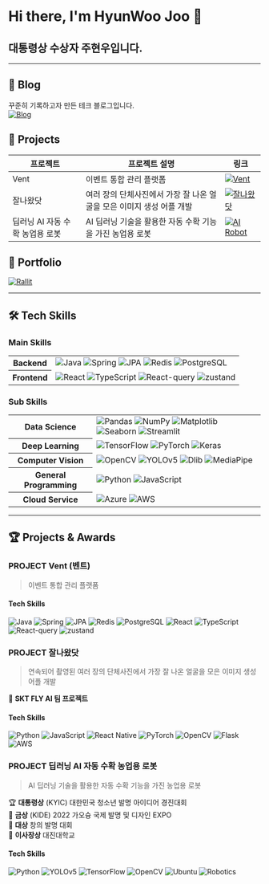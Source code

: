 # Hi there, I'm HyunWoo Joo 👋

## 대통령상 수상자 주현우입니다.

---

## 📝 Blog
꾸준히 기록하고자 만든 테크 블로그입니다.  
[![Blog](https://img.shields.io/badge/Blog-000000?style=flat&logo=notion&logoColor=white)](https://hwjoo.vercel.app/)  

## 📱 Projects 

| 프로젝트 | 프로젝트 설명 | 링크 |
|-------|------------|-----|
| Vent | 이벤트 통합 관리 플랫폼 | [![Vent](https://img.shields.io/badge/Vent-5C3EE8?style=flat&logo=github&logoColor=white)](https://github.com/WOULDU-pres/vent?tab=readme-ov-file) |
| 잘나왔닷 | 여러 장의 단체사진에서 가장 잘 나온 얼굴을 모은 이미지 생성 어플 개발 | [![잘나왔닷](https://img.shields.io/badge/잘나왔닷-EE4C2C?style=flat&logo=github&logoColor=white)](https://github.com/WOULDU-pres/SK_telecom_AI_GroupShot_Project) |
| 딥러닝 AI 자동 수확 농업용 로봇 | AI 딥러닝 기술을 활용한 자동 수확 기능을 가진 농업용 로봇 | [![AI Robot](https://img.shields.io/badge/AI_Robot-6E97F0?style=flat&logo=github&logoColor=white)](https://github.com/WOULDU-pres/robotarm_project) |

## 📄 Portfolio
[![Rallit](https://img.shields.io/badge/Rallit-00A98F?style=flat&logo=notion&logoColor=white)](https://www.rallit.com/hub/resumes/225258/%EC%A3%BC%ED%98%84%EC%9A%B0)

---

## 🛠️ Tech Skills

### Main Skills

<table>
  <tr>
    <th>Backend</th>
    <td>
      <img alt="Java" src="https://img.shields.io/badge/Java-ED8B00?style=flat&logo=openjdk&logoColor=white"/>
      <img alt="Spring" src="https://img.shields.io/badge/Spring-6DB33F?style=flat&logo=spring&logoColor=white"/>
      <img alt="JPA" src="https://img.shields.io/badge/JPA-1E90FF?style=flat&logo=hibernate&logoColor=white"/>
      <img alt="Redis" src="https://img.shields.io/badge/Redis-DC382D?style=flat&logo=redis&logoColor=white"/>
      <img alt="PostgreSQL" src="https://img.shields.io/badge/PostgreSQL-336791?style=flat&logo=postgresql&logoColor=white"/>
    </td>
  </tr>
  <tr>
    <th>Frontend</th>
    <td>
      <img alt="React" src="https://img.shields.io/badge/React-61DAFB?style=flat&logo=react&logoColor=black"/>
      <img alt="TypeScript" src="https://img.shields.io/badge/TypeScript-3178C6?style=flat&logo=typescript&logoColor=white"/>
      <img alt="React-query" src="https://img.shields.io/badge/React_Query-FF4154?style=flat&logo=reactquery&logoColor=white"/>
      <img alt="zustand" src="https://img.shields.io/badge/zustand-333?style=flat&logo=react&logoColor=white"/>
    </td>
  </tr>
</table>

### Sub Skills

<table>
  <tr>
    <th>Data Science</th>
    <td>
      <img alt="Pandas" src="https://img.shields.io/badge/Pandas-150458.svg?&style=flat&logo=Pandas&logoColor=white"/>
      <img alt="NumPy" src="https://img.shields.io/badge/NumPy-013243.svg?&style=flat&logo=NumPy&logoColor=white"/>
      <img alt="Matplotlib" src="https://img.shields.io/badge/Matplotlib-1961AC.svg?&style=flat&logo=Matplotlib&logoColor=white"/>
      <img alt="Seaborn" src="https://img.shields.io/badge/Seaborn-1961AC.svg?&style=flat&logo=Seaborn&logoColor=white"/>
      <img alt="Streamlit" src="https://img.shields.io/badge/Streamlit-FF4B4B.svg?&style=flat&logo=Streamlit&logoColor=white"/>
    </td>
  </tr>
  <tr>
    <th>Deep Learning</th>
    <td>
      <img alt="TensorFlow" src="https://img.shields.io/badge/TensorFlow-FF6F00.svg?&style=flat&logo=TensorFlow&logoColor=white"/>
      <img alt="PyTorch" src="https://img.shields.io/badge/PyTorch-EE4C2C.svg?&style=flat&logo=PyTorch&logoColor=white"/>
      <img alt="Keras" src="https://img.shields.io/badge/Keras-D00000.svg?&style=flat&logo=Keras&logoColor=white"/>
    </td>
  </tr>
  <tr>
    <th>Computer Vision</th>
    <td>
      <img alt="OpenCV" src="https://img.shields.io/badge/OpenCV-5C3EE8.svg?&style=flat&logo=OpenCV&logoColor=white"/>
      <img alt="YOLOv5" src="https://img.shields.io/badge/YOLOv5-000.svg?&style=flat&logo=YOLOv5&logoColor=white"/>
      <img alt="Dlib" src="https://img.shields.io/badge/Dlib-FF6F00.svg?&style=flat&logo=Dlib&logoColor=white"/>
      <img alt="MediaPipe" src="https://img.shields.io/badge/MediaPipe-007BFF.svg?&style=flat&logo=MediaPipe&logoColor=white"/>
    </td>
  </tr>
  <tr>
    <th>General Programming</th>
    <td>
      <img alt="Python" src="https://img.shields.io/badge/Python-3776AB.svg?&style=flat&logo=Python&logoColor=white"/>
      <img alt="JavaScript" src="https://img.shields.io/badge/JavaScript-F7DF1E.svg?&style=flat&logo=JavaScript&logoColor=black"/>
    </td>
  </tr>
  <tr>
    <th>Cloud Service</th>
    <td>
      <img alt="Azure" src="https://img.shields.io/badge/Azure-0089D6.svg?&style=flat&logo=Microsoft-Azure&logoColor=white"/>
      <img alt="AWS" src="https://img.shields.io/badge/AWS-232F3E.svg?&style=flat&logo=Amazon-AWS&logoColor=white"/>
    </td>
  </tr>
</table>

---

## 🏆 Projects & Awards

### PROJECT Vent (벤트)

> 이벤트 통합 관리 플랫폼

#### Tech Skills
<p align="left">
<img alt="Java" src="https://img.shields.io/badge/Java-ED8B00?style=flat&logo=openjdk&logoColor=white"/>
<img alt="Spring" src="https://img.shields.io/badge/Spring-6DB33F?style=flat&logo=spring&logoColor=white"/>
<img alt="JPA" src="https://img.shields.io/badge/JPA-1E90FF?style=flat&logo=hibernate&logoColor=white"/>
<img alt="Redis" src="https://img.shields.io/badge/Redis-DC382D?style=flat&logo=redis&logoColor=white"/>
<img alt="PostgreSQL" src="https://img.shields.io/badge/PostgreSQL-336791?style=flat&logo=postgresql&logoColor=white"/>
<img alt="React" src="https://img.shields.io/badge/React-61DAFB?style=flat&logo=react&logoColor=black"/>
<img alt="TypeScript" src="https://img.shields.io/badge/TypeScript-3178C6?style=flat&logo=typescript&logoColor=white"/>
<img alt="React-query" src="https://img.shields.io/badge/React_Query-FF4154?style=flat&logo=reactquery&logoColor=white"/>
<img alt="zustand" src="https://img.shields.io/badge/zustand-333?style=flat&logo=react&logoColor=white"/>
</p>

### PROJECT 잘나왔닷

> 연속되어 촬영된 여러 장의 단체사진에서 가장 잘 나온 얼굴을 모은 이미지 생성 어플 개발

🌟 **SKT FLY AI 팀 프로젝트**

#### Tech Skills
<p align="left">
<img alt="Python" src="https://img.shields.io/badge/Python-3776AB.svg?&style=flat&logo=Python&logoColor=white"/>
<img alt="JavaScript" src="https://img.shields.io/badge/JavaScript-F7DF1E.svg?&style=flat&logo=JavaScript&logoColor=black"/>
<img alt="React Native" src="https://img.shields.io/badge/React_Native-61DAFB.svg?&style=flat&logo=React&logoColor=black"/>
<img alt="PyTorch" src="https://img.shields.io/badge/PyTorch-EE4C2C.svg?&style=flat&logo=PyTorch&logoColor=white"/>
<img alt="OpenCV" src="https://img.shields.io/badge/OpenCV-5C3EE8.svg?&style=flat&logo=OpenCV&logoColor=white"/>
<img alt="Flask" src="https://img.shields.io/badge/Flask-000000.svg?&style=flat&logo=Flask&logoColor=white"/>
<img alt="AWS" src="https://img.shields.io/badge/AWS-232F3E.svg?&style=flat&logo=Amazon-AWS&logoColor=white"/>
</p>

### PROJECT 딥러닝 AI 자동 수확 농업용 로봇

> AI 딥러닝 기술을 활용한 자동 수확 기능을 가진 농업용 로봇

🏆 **대통령상** (KYIC) 대한민국 청소년 발명 아이디어 경진대회  
🏅 **금상** (KIDE) 2022 가오슝 국제 발명 및 디자인 EXPO  
🏅 **대상** 창의 발명 대회  
🏅 **이사장상** 대진대학교  

#### Tech Skills
<p align="left">
<img alt="Python" src="https://img.shields.io/badge/Python-3776AB.svg?&style=flat&logo=Python&logoColor=white"/>
<img alt="YOLOv5" src="https://img.shields.io/badge/YOLOv5-000.svg?&style=flat&logo=YOLOv5&logoColor=white"/>
<img alt="TensorFlow" src="https://img.shields.io/badge/TensorFlow-FF6F00.svg?&style=flat&logo=TensorFlow&logoColor=white"/>
<img alt="OpenCV" src="https://img.shields.io/badge/OpenCV-5C3EE8.svg?&style=flat&logo=OpenCV&logoColor=white"/>
<img alt="Ubuntu" src="https://img.shields.io/badge/Ubuntu-E95420.svg?&style=flat&logo=Ubuntu&logoColor=white"/>
<img alt="Robotics" src="https://img.shields.io/badge/Robotics-6E97F0.svg?&style=flat&logo=Robotics&logoColor=white"/>
</p>
